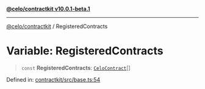 [**@celo/contractkit v10.0.1-beta.1**](../README.md)

***

[@celo/contractkit](../globals.md) / RegisteredContracts

# Variable: RegisteredContracts

> `const` **RegisteredContracts**: [`CeloContract`](../enumerations/CeloContract.md)[]

Defined in: [contractkit/src/base.ts:54](https://github.com/celo-org/developer-tooling/blob/master/packages/sdk/contractkit/src/base.ts#L54)
